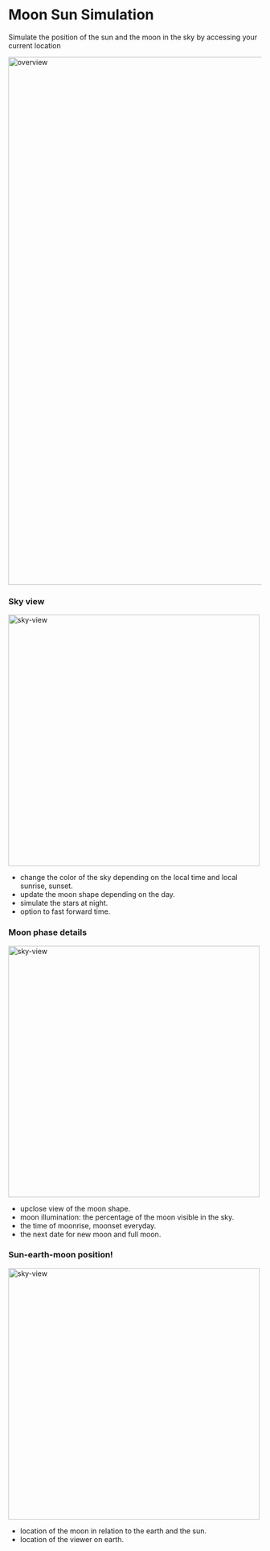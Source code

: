 # Moon Sun Simulation
Simulate the position of the sun and the moon in the sky by accessing your current location

<img width="1050" alt="overview" src="https://user-images.githubusercontent.com/77321721/113990516-bb8e5a00-987b-11eb-854a-e9744148f1ef.png">

### Sky view

<img width="500" alt="sky-view" src="https://user-images.githubusercontent.com/77321721/113996633-8d137d80-9881-11eb-963c-416197555825.gif">

- change the color of the sky depending on the local time and local sunrise, sunset.
- update the moon shape depending on the day.
- simulate the stars at night.
- option to fast forward time.

### Moon phase details
<img width="500" alt="sky-view" src="https://user-images.githubusercontent.com/77321721/113996727-a3b9d480-9881-11eb-86be-6e969b67facb.gif">

- upclose view of the moon shape.
- moon illumination: the percentage of the moon visible in the sky.
- the time of moonrise, moonset everyday.
- the next date for new moon and full moon.

### Sun-earth-moon position!
<img width="500" alt="sky-view" src="https://user-images.githubusercontent.com/77321721/113997241-25a9fd80-9882-11eb-9e22-28cdd83a94c3.gif">

- location of the moon in relation to the earth and the sun.
- location of the viewer on earth.
